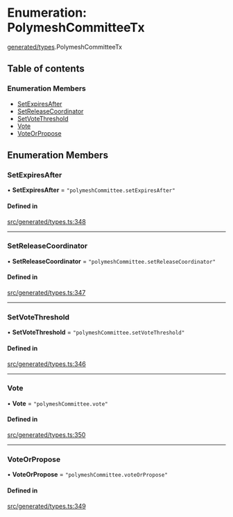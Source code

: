 # Enumeration: PolymeshCommitteeTx

[generated/types](../wiki/generated.types).PolymeshCommitteeTx

## Table of contents

### Enumeration Members

- [SetExpiresAfter](../wiki/generated.types.PolymeshCommitteeTx#setexpiresafter)
- [SetReleaseCoordinator](../wiki/generated.types.PolymeshCommitteeTx#setreleasecoordinator)
- [SetVoteThreshold](../wiki/generated.types.PolymeshCommitteeTx#setvotethreshold)
- [Vote](../wiki/generated.types.PolymeshCommitteeTx#vote)
- [VoteOrPropose](../wiki/generated.types.PolymeshCommitteeTx#voteorpropose)

## Enumeration Members

### SetExpiresAfter

• **SetExpiresAfter** = ``"polymeshCommittee.setExpiresAfter"``

#### Defined in

[src/generated/types.ts:348](https://github.com/PolymeshAssociation/polymesh-private-sdk/blob/297c67ce/src/generated/types.ts#L348)

___

### SetReleaseCoordinator

• **SetReleaseCoordinator** = ``"polymeshCommittee.setReleaseCoordinator"``

#### Defined in

[src/generated/types.ts:347](https://github.com/PolymeshAssociation/polymesh-private-sdk/blob/297c67ce/src/generated/types.ts#L347)

___

### SetVoteThreshold

• **SetVoteThreshold** = ``"polymeshCommittee.setVoteThreshold"``

#### Defined in

[src/generated/types.ts:346](https://github.com/PolymeshAssociation/polymesh-private-sdk/blob/297c67ce/src/generated/types.ts#L346)

___

### Vote

• **Vote** = ``"polymeshCommittee.vote"``

#### Defined in

[src/generated/types.ts:350](https://github.com/PolymeshAssociation/polymesh-private-sdk/blob/297c67ce/src/generated/types.ts#L350)

___

### VoteOrPropose

• **VoteOrPropose** = ``"polymeshCommittee.voteOrPropose"``

#### Defined in

[src/generated/types.ts:349](https://github.com/PolymeshAssociation/polymesh-private-sdk/blob/297c67ce/src/generated/types.ts#L349)
